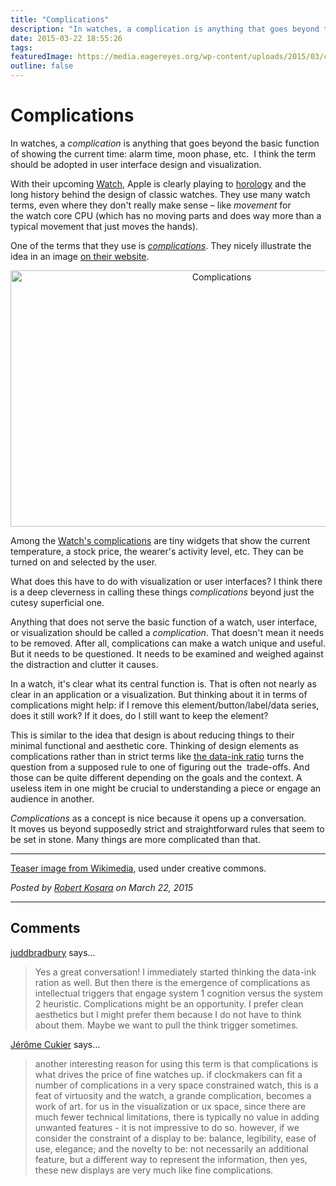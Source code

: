 ```yaml
---
title: "Complications"
description: "In watches, a complication is anything that goes beyond the basic function of showing the current time: alarm time, moon phase, etc.  I think the term should be adopted in user interface design and visualization."
date: 2015-03-22 18:55:26
tags: 
featuredImage: https://media.eagereyes.org/wp-content/uploads/2015/03/complications-teaser.jpg
outline: false
---
```


# Complications

In watches, a <em>complication</em> is anything that goes beyond the basic function of showing the current time: alarm time, moon phase, etc.  I think the term should be adopted in user interface design and visualization.

With their upcoming <a href="http://www.apple.com/watch/">Watch</a>, Apple is clearly playing to <a href="http://en.wikipedia.org/wiki/Horology">horology</a> and the long history behind the design of classic watches. They use many watch terms, even where they don't really make sense – like <em>movement</em> for the watch core CPU (which has no moving parts and does way more than a typical movement that just moves the hands).

One of the terms that they use is <a href="http://en.wikipedia.org/wiki/Complication_(horology)"><em>complications</em></a>. They nicely illustrate the idea in an image <a href="http://www.apple.com/watch/timekeeping/">on their website</a>.

<p align="center"><img class="aligncenter size-medium wp-image-8739" src="https://media.eagereyes.org/wp-content/uploads/2015/03/complications.png" alt="Complications" width="660" height="410" /></p>

Among the <a href="http://www.apple.com/watch/timekeeping/#complications">Watch's complications</a> are tiny widgets that show the current temperature, a stock price, the wearer's activity level, etc. They can be turned on and selected by the user.

What does this have to do with visualization or user interfaces? I think there is a deep cleverness in calling these things <em>complications</em> beyond just the cutesy superficial one.

Anything that does not serve the basic function of a watch, user interface, or visualization should be called a <em>complication</em>. That doesn't mean it needs to be removed. After all, complications can make a watch unique and useful. But it needs to be questioned. It needs to be examined and weighed against the distraction and clutter it causes.

In a watch, it's clear what its central function is. That is often not nearly as clear in an application or a visualization. But thinking about it in terms of complications might help: if I remove this element/button/label/data series, does it still work? If it does, do I still want to keep the element?

This is similar to the idea that design is about reducing things to their minimal functional and aesthetic core. Thinking of design elements as complications rather than in strict terms like <a href="https://eagereyes.org/blog/2013/definition-chart-junk">the data-ink ratio</a> turns the question from a supposed rule to one of figuring out the  trade-offs. And those can be quite different depending on the goals and the context. A useless item in one might be crucial to understanding a piece or engage an audience in another.

<em>Complications</em> as a concept is nice because it opens up a conversation. It moves us beyond supposedly strict and straightforward rules that seem to be set in stone. Many things are more complicated than that.

<hr />

<a href="http://commons.wikimedia.org/wiki/File:Greubel_Forsey_Invention_Piece_1.jpg">Teaser image from Wikimedia</a>, used under creative commons.


_Posted by <a href="/about">Robert Kosara</a> on March 22, 2015_


<aside class="comments">

---
## Comments

<a href="http://gravatar.com/juddbradbury" rel="nofollow noopener" target="_blank">juddbradbury</a> says…
>	Yes a great conversation! I immediately started thinking the data-ink ration as well. But then there is the emergence of complications as intellectual triggers that engage system 1 cognition versus the system 2 heuristic. Complications might be an opportunity. I prefer clean aesthetics but I might prefer them because I do not have to think about them. Maybe we want to pull the think trigger sometimes.

<a href="http://www.facebook.com/662722923" rel="nofollow noopener" target="_blank">Jérôme Cukier</a> says…
>	another interesting reason for using this term is that complications is what drives the price of fine watches up. if clockmakers can fit a number of complications in a very space constrained watch, this is a feat of virtuosity and the watch, a grande complication, becomes a work of art. for us in the visualization or ux space, since there are much fewer technical limitations, there is typically no value in adding unwanted features - it is not impressive to do so. however, if we consider the constraint of a display to be: balance, legibility, ease of use, elegance; and the novelty to be: not necessarily an additional feature, but a different way to represent the information, then yes, these new displays are very much like fine complications.

</aside>


